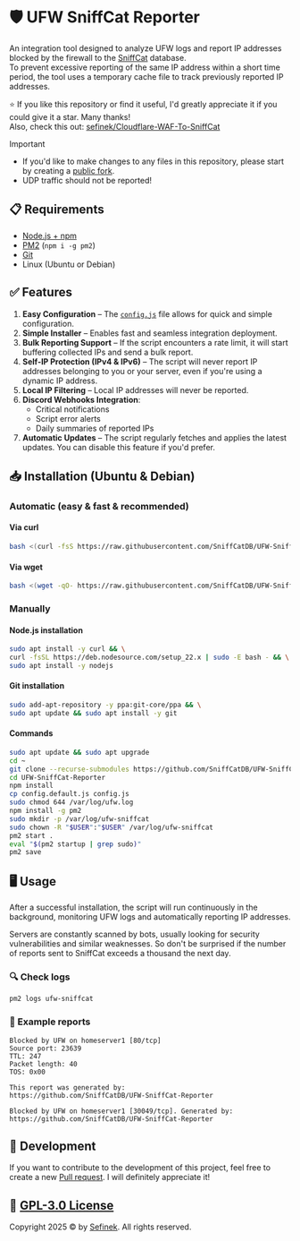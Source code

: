 # 🛡️ UFW SniffCat Reporter
An integration tool designed to analyze UFW logs and report IP addresses blocked by the firewall to the [SniffCat](https://sniffcat.com) database.  
To prevent excessive reporting of the same IP address within a short time period, the tool uses a temporary cache file to track previously reported IP addresses.

⭐ If you like this repository or find it useful, I'd greatly appreciate it if you could give it a star. Many thanks!  
Also, check this out: [sefinek/Cloudflare-WAF-To-SniffCat](https://github.com/sefinek/Cloudflare-WAF-To-SniffCat)

> [!IMPORTANT]
> - If you'd like to make changes to any files in this repository, please start by creating a [public fork](https://github.com/sefinek/UFW-SniffCat-Reporter/fork).
> - UDP traffic should not be reported!


## 📋 Requirements
- [Node.js + npm](https://gist.github.com/sefinek/fb50041a5f456321d58104bbf3f6e649)
- [PM2](https://www.npmjs.com/package/pm2) (`npm i -g pm2`)
- [Git](https://gist.github.com/sefinek/1de50073ffbbae82fc901506304f0ada)
- Linux (Ubuntu or Debian)


## ✅ Features
1. **Easy Configuration** – The [`config.js`](config.default.js) file allows for quick and simple configuration.
2. **Simple Installer** – Enables fast and seamless integration deployment.
3. **Bulk Reporting Support** – If the script encounters a rate limit, it will start buffering collected IPs and send a bulk report.
4. **Self-IP Protection (IPv4 & IPv6)** – The script will never report IP addresses belonging to you or your server, even if you're using a dynamic IP address.
5. **Local IP Filtering** – Local IP addresses will never be reported.
6. **Discord Webhooks Integration**:
    - Critical notifications
    - Script error alerts
    - Daily summaries of reported IPs
7. **Automatic Updates** – The script regularly fetches and applies the latest updates. You can disable this feature if you'd prefer.


## 📥 Installation (Ubuntu & Debian)

### Automatic (easy & fast & recommended)
#### Via curl
```bash
bash <(curl -fsS https://raw.githubusercontent.com/SniffCatDB/UFW-SniffCat-Reporter/main/install.sh)
```

#### Via wget
```bash
bash <(wget -qO- https://raw.githubusercontent.com/SniffCatDB/UFW-SniffCat-Reporter/main/install.sh)
```

### Manually
#### Node.js installation
```bash
sudo apt install -y curl && \
curl -fsSL https://deb.nodesource.com/setup_22.x | sudo -E bash - && \
sudo apt install -y nodejs
```

#### Git installation
```bash
sudo add-apt-repository -y ppa:git-core/ppa && \
sudo apt update && sudo apt install -y git
```

#### Commands
```bash
sudo apt update && sudo apt upgrade
cd ~
git clone --recurse-submodules https://github.com/SniffCatDB/UFW-SniffCat-Reporter.git
cd UFW-SniffCat-Reporter
npm install
cp config.default.js config.js
sudo chmod 644 /var/log/ufw.log
npm install -g pm2
sudo mkdir -p /var/log/ufw-sniffcat
sudo chown -R "$USER":"$USER" /var/log/ufw-sniffcat
pm2 start .
eval "$(pm2 startup | grep sudo)"
pm2 save
```


## 🖥️ Usage
After a successful installation, the script will run continuously in the background, monitoring UFW logs and automatically reporting IP addresses.

Servers are constantly scanned by bots, usually looking for security vulnerabilities and similar weaknesses.
So don't be surprised if the number of reports sent to SniffCat exceeds a thousand the next day.

### 🔍 Check logs
```bash
pm2 logs ufw-sniffcat
```

### 📄 Example reports
```text
Blocked by UFW on homeserver1 [80/tcp]
Source port: 23639
TTL: 247
Packet length: 40
TOS: 0x00

This report was generated by:
https://github.com/SniffCatDB/UFW-SniffCat-Reporter
```

```text
Blocked by UFW on homeserver1 [30049/tcp]. Generated by: https://github.com/SniffCatDB/UFW-SniffCat-Reporter
```


## 🤝 Development
If you want to contribute to the development of this project, feel free to create a new [Pull request](https://github.com/SniffCatDB/UFW-SniffCat-Reporter/pulls). I will definitely appreciate it!


## 🔑 [GPL-3.0 License](LICENSE)
Copyright 2025 © by [Sefinek](https://sefinek.net). All rights reserved.